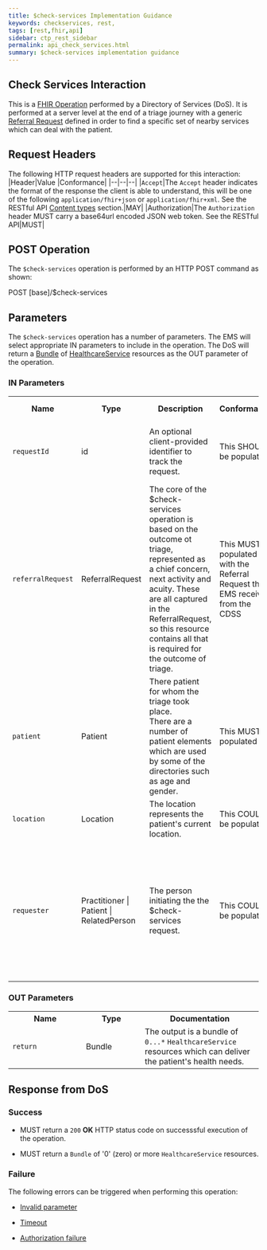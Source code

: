 ```yaml
---
title: $check-services Implementation Guidance
keywords: checkservices, rest,
tags: [rest,fhir,api]
sidebar: ctp_rest_sidebar
permalink: api_check_services.html
summary: $check-services implementation guidance 
---
```

  

## Check Services Interaction ##

This is a [FHIR Operation](https://www.hl7.org/fhir/stu3/operations.html) performed by a Directory of Services (DoS). It is performed at a server level at the end of a triage journey with a generic [Referral Request](http://hl7.org/fhir/stu3/referralrequest.html) defined in order to find a specific set of nearby services which can deal with the patient.

## Request Headers ##

The following HTTP request headers are supported for this interaction:
|Header|Value  |Conformance|
|--|--|--|
|`Accept`|The `Accept` header indicates the format of the response the client is able to understand, this will be one of the following `application/fhir+json` or `application/fhir+xml`. See the RESTful API [Content types](api_general_guidance.html#content-types) section.|MAY|
|Authorization|The `Authorization` header MUST carry a base64url encoded JSON web token. See the RESTful API|MUST|

## POST Operation

The `$check-services` operation is performed by an HTTP POST command as shown:

  

POST [base]/$check-services

  

## Parameters ##

The `$check-services` operation has a number of parameters. The EMS will select appropriate IN parameters to include in the operation. The DoS will return a [Bundle](http://hl7.org/fhir/stu3/bundle.html) of [HealthcareService](http://hl7.org/fhir/stu3/healthcareservice.html) resources as the OUT parameter of the operation.

  

### IN Parameters ##

  

<table  style="min-width:100%;width:100%">

<tr>
<th  style="width:10%;">Name</th>
<th  style="width:5%;">Type</th>
<th  style="width:35%;">Description</th>
<th  style="width:15%;">Conformance</th>
<th  style="width:35%;">Implementation Guidance</th>
</tr>

<tr>
<td><code  class="highlighter-rouge">requestId</code></td>
<td>id</td>
<td>An optional client-provided identifier to track the request.</td>
<td>This SHOULD be populated</td>
<td>
Each invocation of the $check-services method MUST use a unique requestId<br/>
The requestId MUST be locally unique
</td>
</tr>

<tr>
<td><code  class="highlighter-rouge">referralRequest</code></td>
<td>ReferralRequest</td>
<td>
The core of the $check-services operation is based on the outcome ot triage, represented as a chief concern, next activity and acuity. These are all captured in the ReferralRequest, so this resource contains all that is required for the outcome of triage.
</td>
<td>This MUST be populated with the Referral Request the EMS received from the CDSS</td>
<td></td>
</tr>

<tr>
<td><code  class="highlighter-rouge">patient</code></td>
<td>Patient</td>
<td>
There patient for whom the triage took place.<br/>
There are a number of patient elements which are used by some of the directories such as age and gender.
</td>
<td>This MUST be populated</td>
<td></td>
</tr>

<tr>
<td><code  class="highlighter-rouge">location</code></td>
<td>Location</td>
<td>
The location represents the patient's current location.
</td>
<td>This COULD be populated</td>
<td></td>
</tr>

<tr>
<td><code  class="highlighter-rouge">requester</code></td>
<td>Practitioner | Patient | RelatedPerson</td>
<td>
The person initiating the the $check-services request.
</td>
<td>This COULD be populated</td>
<td>
The <code  class="highlighter-rouge">requester</code> is the user of the EMS. This will typically be a <code  class="highlighter-rouge">Patient</code> or <code  class="highlighter-rouge">RelatedPerson</code> if the EMS is being used by a member of the public (e.g. a patient-facting public internet system) or a <code  class="highlighter-rouge">Practitioner</code> where there has been an <code  class="highlighter-rouge">initiatingOrganisation</code> as part of the triage.
</td>
</tr>

</table>

  
  

### OUT Parameters ###

<table  style="min-width:100%;width:100%">

<tr>
<th  style="width:25%;">Name</th>
<th  style="width:20%;">Type</th>
<th  style="width:40%;">Documentation</th>
</tr>

<tr>
<td><code  class="highlighter-rouge">return</code></td>
<td>Bundle</td>
<td>
The output is a bundle of <code  class="highlighter-rouge">0...*</code> <code  class="highlighter-rouge">HealthcareService</code> resources which can deliver the patient's health needs.
</td>
</tr>

</table>

  

## Response from DoS

  

### Success ###

* MUST return a <code  class="highlighter-rouge">200</code> **OK** HTTP status code on successsful execution of the operation.

* MUST return a <code  class="highlighter-rouge">Bundle</code> of '0' (zero) or more <code  class="highlighter-rouge">HealthcareService</code> resources.

  

### Failure ###

The following errors can be triggered when performing this operation:

*  [Invalid parameter](api_errorhandling.html#parameters)

*  [Timeout](api_errorhandling.html#time-out)

*  [Authorization failure](api_errorhandling.html)
<!--stackedit_data:
eyJoaXN0b3J5IjpbMTI1NjI1ODA3MCwxMTQ1NDI1ODMsMTAzOD
U5MzE3OF19
-->